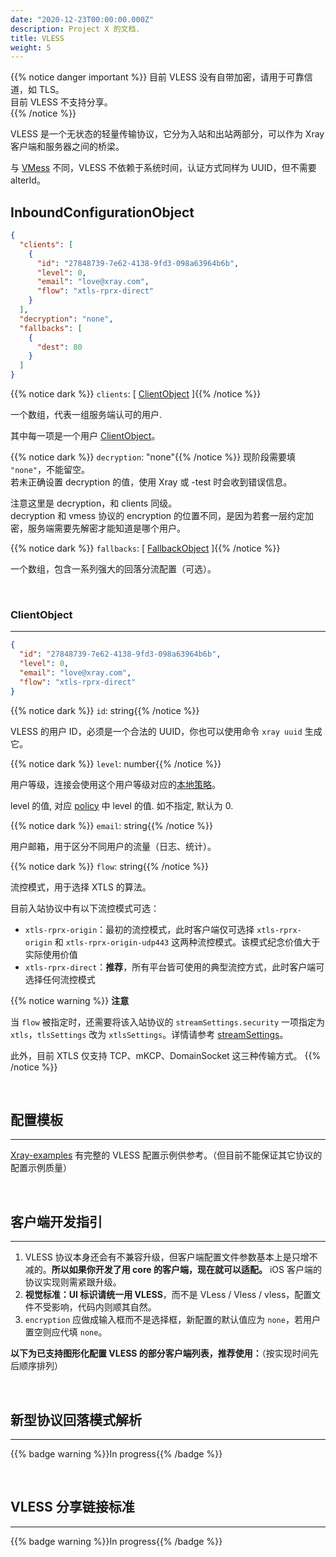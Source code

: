 ```yaml
---
date: "2020-12-23T00:00:00.000Z"
description: Project X 的文档.
title: VLESS
weight: 5
---
```


{{% notice danger important %}}
目前 VLESS 没有自带加密，请用于可靠信道，如 TLS。</br>
目前 VLESS 不支持分享。</br>
{{% /notice %}}

VLESS 是一个无状态的轻量传输协议，它分为入站和出站两部分，可以作为 Xray 客户端和服务器之间的桥梁。

与 [VMess](../vmess) 不同，VLESS 不依赖于系统时间，认证方式同样为 UUID，但不需要 alterId。

## InboundConfigurationObject

```json
{
  "clients": [
    {
      "id": "27848739-7e62-4138-9fd3-098a63964b6b",
      "level": 0,
      "email": "love@xray.com",
      "flow": "xtls-rprx-direct"
    }
  ],
  "decryption": "none",
  "fallbacks": [
    {
      "dest": 80
    }
  ]
}
```

{{% notice dark %}} `clients`: \[ [ClientObject](#clientobject) \]{{% /notice %}}

一个数组，代表一组服务端认可的用户.

其中每一项是一个用户 [ClientObject](#clientobject)。

{{% notice dark %}} `decryption`: "none"{{% /notice %}}
现阶段需要填 `"none"`，不能留空。</br>
若未正确设置 decryption 的值，使用 Xray 或 -test 时会收到错误信息。

注意这里是 decryption，和 clients 同级。</br>
decryption 和 vmess 协议的 encryption 的位置不同，是因为若套一层约定加密，服务端需要先解密才能知道是哪个用户。</br>

{{% notice dark %}} `fallbacks`: \[ [FallbackObject](../../fallback) \]{{% /notice %}}

一个数组，包含一系列强大的回落分流配置（可选）。

</br>

### ClientObject

---

```json
{
  "id": "27848739-7e62-4138-9fd3-098a63964b6b",
  "level": 0,
  "email": "love@xray.com",
  "flow": "xtls-rprx-direct"
}
```

{{% notice dark %}} `id`: string{{% /notice %}}

VLESS 的用户 ID，必须是一个合法的 UUID，你也可以使用命令 `xray uuid` 生成它。

{{% notice dark %}} `level`: number{{% /notice %}}

用户等级，连接会使用这个用户等级对应的[本地策略](../../base/policy#levelpolicyobject)。

level 的值, 对应 [policy](../../base/policy#policyobject) 中 level 的值. 如不指定, 默认为 0.

{{% notice dark %}} `email`: string{{% /notice %}}

用户邮箱，用于区分不同用户的流量（日志、统计）。

{{% notice dark %}} `flow`: string{{% /notice %}}

流控模式，用于选择 XTLS 的算法。

目前入站协议中有以下流控模式可选：

- `xtls-rprx-origin`：最初的流控模式，此时客户端仅可选择 `xtls-rprx-origin` 和 `xtls-rprx-origin-udp443` 这两种流控模式。该模式纪念价值大于实际使用价值
- `xtls-rprx-direct`：**推荐**，所有平台皆可使用的典型流控方式，此时客户端可选择任何流控模式

{{% notice warning %}}
**注意**

当 `flow` 被指定时，还需要将该入站协议的 `streamSettings.security` 一项指定为 `xtls`，`tlsSettings` 改为 `xtlsSettings`。详情请参考 [streamSettings](../../base/transport#streamsettingsobject)。

此外，目前 XTLS 仅支持 TCP、mKCP、DomainSocket 这三种传输方式。
{{% /notice %}}

</br>

## 配置模板
---

[Xray-examples](https://github.com/xtls/Xray-examples) 有完整的 VLESS 配置示例供参考。（但目前不能保证其它协议的配置示例质量）

</br>

## 客户端开发指引
---
1. VLESS 协议本身还会有不兼容升级，但客户端配置文件参数基本上是只增不减的。**所以如果你开发了用 core 的客户端，现在就可以适配。** iOS 客户端的协议实现则需紧跟升级。
2. **视觉标准：UI 标识请统一用 VLESS**，而不是 VLess / Vless / vless，配置文件不受影响，代码内则顺其自然。
3. `encryption` 应做成输入框而不是选择框，新配置的默认值应为 `none`，若用户置空则应代填 `none`。

**以下为已支持图形化配置 VLESS 的部分客户端列表，推荐使用：**（按实现时间先后顺序排列）

<!-- - [QXray](https://github.com/QXray/QXray)（v2.6.3+），支持 Linux、macOS、Windows
- [v2raN](https://github.com/2dust/XrayN)（v3.21+），支持 Windows
- [v2rayNG](https://github.com/2dust/XrayNG)（v1.3.0+），支持 Android
- [PassWall](https://github.com/xiaorouji/openwrt-package)（v3.9.35+），支持 OpenWrt
- [XrayA](https://github.com/mzz2017/XrayA)（v1.0.0+），支持 Linux
- [XrayU](https://github.com/yanue/XrayU)（v3.0.0+），支持 macOS -->

</br>

## 新型协议回落模式解析
---
{{% badge warning %}}In progress{{% /badge %}}

</br>

## VLESS 分享链接标准
---
{{% badge warning %}}In progress{{% /badge %}}
